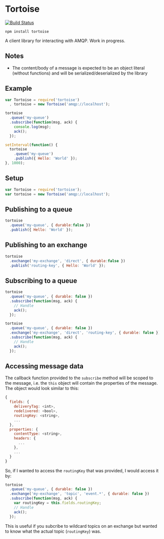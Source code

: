 # Tortoise

[![Build Status](https://travis-ci.org/CompassPHS/tortoise.svg)](https://travis-ci.org/CompassPHS/tortoise)

    npm install tortoise

A client library for interacting with AMQP. Work in progress.

## Notes

  * The content/body of a message is expected to be an object literal (without functions) and will be serialized/deserialized by the library

## Example

```javascript
var Tortoise = require('tortoise')
  , tortoise = new Tortoise('amqp://localhost');

tortoise
  .queue('my-queue')
  .subscribe(function(msg, ack) {
    console.log(msg);
    ack();
  });

setInterval(function() {
  tortoise
    .queue('my-queue')
    .publish({ Hello: 'World' });
}, 1000);
```

## Setup

```javascript
var Tortoise = require('tortoise');
var tortoise = new Tortoise('amqp://localhost');
```

## Publishing to a queue

```javascript
tortoise
  .queue('my-queue', { durable:false })
  .publish({ Hello: 'World' });
```

## Publishing to an exchange

```javascript
tortoise
  .exchange('my-exchange', 'direct', { durable:false })
  .publish('routing-key', { Hello: 'World' });
```

## Subscribing to a queue

```javascript
tortoise
  .queue('my-queue', { durable: false })
  .subscribe(function(msg, ack) {
    // Handle
    ack();
  });
```

```javascript
tortoise
  .queue('my-queue', { durable: false })
  .exchange('my-exchange', 'direct', 'routing-key', { durable: false })
  .subscribe(function(msg, ack) {
    // Handle
    ack();
  });
```

## Accessing message data

The callback function provided to the `subscribe` method will be scoped to the message, i.e. the `this` object will contain the properties of the message. The object would look similar to this:

```javascript
{
  fields: {
    deliveryTag: <int>,
    redelivered: <bool>,
    routingKey: <string>,
    ...
  },
  properties: {
    contentType: <string>,
    headers: {
      ...
    },
    ...
  }
}
```

So, if I wanted to access the `routingKey` that was provided, I would access it by:

```javascript
tortoise
  .queue('my-queue', { durable: false })
  .exchange('my-exchange', 'topic', 'event.*', { durable: false })
  .subscribe(function(msg, ack) {
    var routingKey = this.fields.routingKey;
    // Handle
    ack();
  });
```

This is useful if you subcribe to wildcard topics on an exchange but wanted to know what the actual topic (`routingKey`) was.